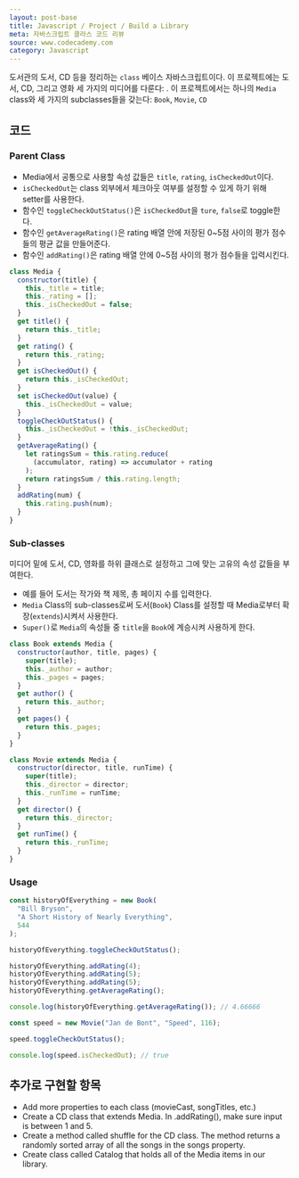 ```yaml
---
layout: post-base
title: Javascript / Project / Build a Library
meta: 자바스크립트 클라스 코드 리뷰
source: www.codecademy.com
category: Javascript
---
```

도서관의 도서, CD 등을 정리하는 `class` 베이스 자바스크립트이다. 이 프로젝트에는 도서, CD, 그리고 영화 세 가지의 미디어를 다룬다: . 이 프로젝트에서는 하나의 `Media` class와 세 가지의 subclasses들을 갖는다: `Book`, `Movie`, `CD`

## 코드

### Parent Class

- Media에서 공통으로 사용할 속성 값들은 `title`, `rating`, `isCheckedOut`이다.
- `isCheckedOut`는 class 외부에서 체크아웃 여부를 설정할 수 있게 하기 위해 setter를 사용한다.
- 함수인 `toggleCheckOutStatus()`은 `isCheckedOut`을 `ture`, `false`로 toggle한다.
- 함수인 `getAverageRating()`은 rating 배열 안에 저장된 0~5점 사이의 평가 점수들의 평균 값을 만들어준다.
- 함수인 `addRating()`은 rating 배열 안에 0~5점 사이의 평가 점수들을 입력시킨다.

```js
class Media {
  constructor(title) {
    this._title = title;
    this._rating = [];
    this._isCheckedOut = false;
  }
  get title() {
    return this._title;
  }
  get rating() {
    return this._rating;
  }
  get isCheckedOut() {
    return this._isCheckedOut;
  }
  set isCheckedOut(value) {
    this._isCheckedOut = value;
  }
  toggleCheckOutStatus() {
    this._isCheckedOut = !this._isCheckedOut;
  }
  getAverageRating() {
    let ratingsSum = this.rating.reduce(
      (accumulator, rating) => accumulator + rating
    );
    return ratingsSum / this.rating.length;
  }
  addRating(num) {
    this.rating.push(num);
  }
}
```

### Sub-classes

미디어 밑에 도서, CD, 영화를 하위 클래스로 설정하고 그에 맞는 고유의 속성 값들을 부여한다.

- 예를 들어 도서는 작가와 책 제목, 총 페이지 수를 입력한다.
- `Media` Class의 sub-classes로써 도서(`Book`) Class를 설정할 때 Media로부터 확장(`extends`)시켜서 사용한다.
- `Super()`로 `Media`의 속성들 중 `title`을 `Book`에 계승시켜 사용하게 한다.

```js
class Book extends Media {
  constructor(author, title, pages) {
    super(title);
    this._author = author;
    this._pages = pages;
  }
  get author() {
    return this._author;
  }
  get pages() {
    return this._pages;
  }
}

class Movie extends Media {
  constructor(director, title, runTime) {
    super(title);
    this._director = director;
    this._runTime = runTime;
  }
  get director() {
    return this._director;
  }
  get runTime() {
    return this._runTime;
  }
}
```

### Usage

```js
const historyOfEverything = new Book(
  "Bill Bryson",
  "A Short History of Nearly Everything",
  544
);

historyOfEverything.toggleCheckOutStatus();

historyOfEverything.addRating(4);
historyOfEverything.addRating(5);
historyOfEverything.addRating(5);
historyOfEverything.getAverageRating();

console.log(historyOfEverything.getAverageRating()); // 4.66666

const speed = new Movie("Jan de Bont", "Speed", 116);

speed.toggleCheckOutStatus();

console.log(speed.isCheckedOut); // true
```

## 추가로 구현할 항목

- Add more properties to each class (movieCast, songTitles, etc.)
- Create a CD class that extends Media.
In .addRating(), make sure input is between 1 and 5.
- Create a method called shuffle for the CD class. The method returns a randomly sorted array of all the songs in the songs property.
- Create class called Catalog that holds all of the Media items in our library.
